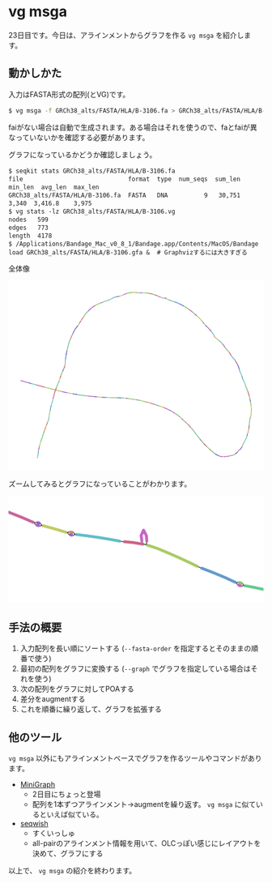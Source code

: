 # vg msga

23日目です。今日は、アラインメントからグラフを作る `vg msga` を紹介します。



## 動かしかた

入力はFASTA形式の配列(とVG)です。

```bash
$ vg msga -f GRCh38_alts/FASTA/HLA/B-3106.fa > GRCh38_alts/FASTA/HLA/B-3106.vg
```

faiがない場合は自動で生成されます。ある場合はそれを使うので、faとfaiが異なっていないかを確認する必要があります。



グラフになっているかどうか確認しましょう。

```shell
$ seqkit stats GRCh38_alts/FASTA/HLA/B-3106.fa
file                             format  type  num_seqs  sum_len  min_len  avg_len  max_len
GRCh38_alts/FASTA/HLA/B-3106.fa  FASTA   DNA          9   30,751    3,340  3,416.8    3,975
$ vg stats -lz GRCh38_alts/FASTA/HLA/B-3106.vg
nodes	599
edges	773
length	4178
$ /Applications/Bandage_Mac_v0_8_1/Bandage.app/Contents/MacOS/Bandage load GRCh38_alts/FASTA/HLA/B-3106.gfa &  # Graphvizするには大きすぎる
```



全体像

![B-3106.png](figure/B-3106.png)



ズームしてみるとグラフになっていることがわかります。

![B-3106.part.png](figure/B-3106.part.png)



## 手法の概要

1. 入力配列を長い順にソートする (`--fasta-order` を指定するとそのままの順番で使う)
2. 最初の配列をグラフに変換する (`--graph` でグラフを指定している場合はそれを使う)
3. 次の配列をグラフに対してPOAする
4. 差分をaugmentする
5. これを順番に繰り返して、グラフを拡張する



## 他のツール

`vg msga` 以外にもアラインメントベースでグラフを作るツールやコマンドがあります。

* [MiniGraph](https://github.com/lh3/minigraph)
  * 2日目にちょっと登場
  * 配列を1本ずつアラインメント→augmentを繰り返す。 `vg msga` に似ているといえば似ている。
* [seqwish](https://github.com/ekg/seqwish)
  * すくいっしゅ
  * all-pairのアラインメント情報を用いて、OLCっぽい感じにレイアウトを決めて、グラフにする



以上で、 `vg msga` の紹介を終わります。

